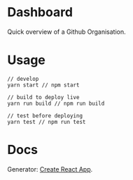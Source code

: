 # Dashboard

Quick overview of a Github Organisation.

# Usage

```
// develop
yarn start // npm start

// build to deploy live
yarn run build // npm run build

// test before deploying
yarn test // npm run test
```

# Docs

Generator: [Create React App](https://github.com/facebookincubator/create-react-app).
